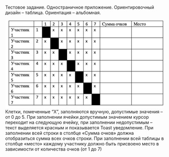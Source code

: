 Тестовое задание. 
Одностраничное приложение. Ориентировочный дизайн – таблица. Ориентация – альбомная.

![Alt text](https://github.com/AntonKhozyainov/InspirationPointTestTask/blob/main/table.jpg?raw=true "Title")
Клетки, помеченные “X”, заполняются вручную, допустимые значения – от 0 до 5. При заполнении ячейки допустимым значением курсор переходит на следующую ячейку, при заполнении недопустимым – текст выделяется красным и показывается Toast уведомление.
При заполнении всей строки в столбце «Сумма очков» должна отобразиться сумма всех очков строки. 
При заполнении всей таблицы в столбце «место» каждому участнику должно быть присвоено место в зависимости от количества очков (от 1 до 7)
